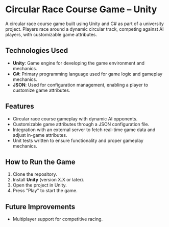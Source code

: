 # Circular Race Course Game – Unity

A circular race course game built using Unity and C# as part of a university project. Players race around a dynamic circular track, competing against AI players, with customizable game attributes.

## Technologies Used
- **Unity**: Game engine for developing the game environment and mechanics.
- **C#**: Primary programming language used for game logic and gameplay mechanics.
- **JSON**: Used for configuration management, enabling a player to customize game attributes.

## Features
- Circular race course gameplay with dynamic AI opponents.
- Customizable game attributes through a JSON configuration file.
- Integration with an external server to fetch real-time game data and adjust in-game attributes.
- Unit tests written to ensure functionality and proper gameplay mechanics.

## How to Run the Game
1. Clone the repository.
2. Install **Unity** (version X.X or later).
3. Open the project in Unity.
4. Press "Play" to start the game.

## Future Improvements
- Multiplayer support for competitive racing.

